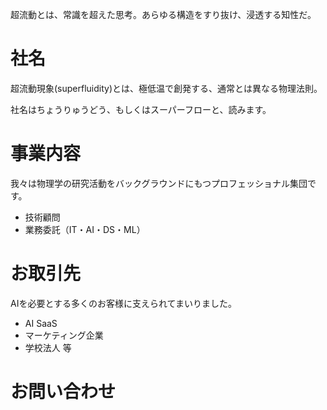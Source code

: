 超流動とは、常識を超えた思考。あらゆる構造をすり抜け、浸透する知性だ。

# 社名
超流動現象(superfluidity)とは、極低温で創発する、通常とは異なる物理法則。

社名はちょうりゅうどう、もしくはスーパーフローと、読みます。

# 事業内容
我々は物理学の研究活動をバックグラウンドにもつプロフェッショナル集団です。

- 技術顧問
- 業務委託（IT・AI・DS・ML）

# お取引先
AIを必要とする多くのお客様に支えられてまいりました。

- AI SaaS
- マーケティング企業
- 学校法人
等

# お問い合わせ
